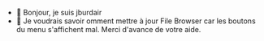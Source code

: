 - 👋 Bonjour, je suis jburdair
- 👀 Je voudrais savoir omment mettre à jour File Browser car les boutons du menu s'affichent mal.
Merci d'avance de votre aide.

<!---
jburdair/jburdair is a ✨ special ✨ repository because its `README.md` (this file) appears on your GitHub profile.
You can click the Preview link to take a look at your changes.
--->
